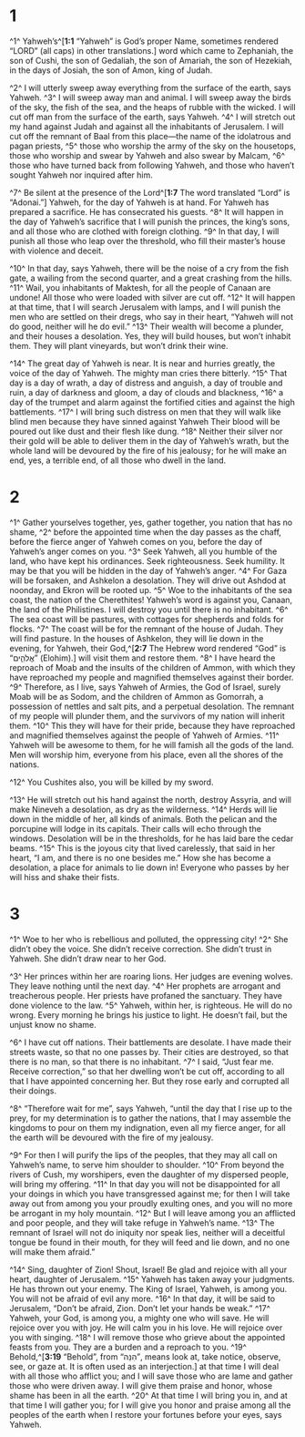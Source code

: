 # 1 
^1^ Yahweh’s^[**1:1** “Yahweh” is God’s proper Name, sometimes rendered “LORD” (all caps) in other translations.] word which came to Zephaniah, the son of Cushi, the son of Gedaliah, the son of Amariah, the son of Hezekiah, in the days of Josiah, the son of Amon, king of Judah. 


^2^ I will utterly sweep away everything from the surface of the earth, says Yahweh. ^3^ I will sweep away man and animal. I will sweep away the birds of the sky, the fish of the sea, and the heaps of rubble with the wicked. I will cut off man from the surface of the earth, says Yahweh. ^4^ I will stretch out my hand against Judah and against all the inhabitants of Jerusalem. I will cut off the remnant of Baal from this place—the name of the idolatrous and pagan priests, ^5^ those who worship the army of the sky on the housetops, those who worship and swear by Yahweh and also swear by Malcam, ^6^ those who have turned back from following Yahweh, and those who haven’t sought Yahweh nor inquired after him. 

^7^ Be silent at the presence of the Lord^[**1:7** The word translated “Lord” is “Adonai.”] Yahweh, for the day of Yahweh is at hand. For Yahweh has prepared a sacrifice. He has consecrated his guests. ^8^ It will happen in the day of Yahweh’s sacrifice that I will punish the princes, the king’s sons, and all those who are clothed with foreign clothing. ^9^ In that day, I will punish all those who leap over the threshold, who fill their master’s house with violence and deceit. 


^10^ In that day, says Yahweh, there will be the noise of a cry from the fish gate, a wailing from the second quarter, and a great crashing from the hills. ^11^ Wail, you inhabitants of Maktesh, for all the people of Canaan are undone! All those who were loaded with silver are cut off. ^12^ It will happen at that time, that I will search Jerusalem with lamps, and I will punish the men who are settled on their dregs, who say in their heart, “Yahweh will not do good, neither will he do evil.” ^13^ Their wealth will become a plunder, and their houses a desolation. Yes, they will build houses, but won’t inhabit them. They will plant vineyards, but won’t drink their wine. 

^14^ The great day of Yahweh is near. It is near and hurries greatly, the voice of the day of Yahweh. The mighty man cries there bitterly. ^15^ That day is a day of wrath, a day of distress and anguish, a day of trouble and ruin, a day of darkness and gloom, a day of clouds and blackness, ^16^ a day of the trumpet and alarm against the fortified cities and against the high battlements. ^17^ I will bring such distress on men that they will walk like blind men because they have sinned against Yahweh Their blood will be poured out like dust and their flesh like dung. ^18^ Neither their silver nor their gold will be able to deliver them in the day of Yahweh’s wrath, but the whole land will be devoured by the fire of his jealousy; for he will make an end, yes, a terrible end, of all those who dwell in the land. 

# 2 
^1^ Gather yourselves together, yes, gather together, you nation that has no shame, ^2^ before the appointed time when the day passes as the chaff, before the fierce anger of Yahweh comes on you, before the day of Yahweh’s anger comes on you. ^3^ Seek Yahweh, all you humble of the land, who have kept his ordinances. Seek righteousness. Seek humility. It may be that you will be hidden in the day of Yahweh’s anger. ^4^ For Gaza will be forsaken, and Ashkelon a desolation. They will drive out Ashdod at noonday, and Ekron will be rooted up. ^5^ Woe to the inhabitants of the sea coast, the nation of the Cherethites! Yahweh’s word is against you, Canaan, the land of the Philistines. I will destroy you until there is no inhabitant. ^6^ The sea coast will be pastures, with cottages for shepherds and folds for flocks. ^7^ The coast will be for the remnant of the house of Judah. They will find pasture. In the houses of Ashkelon, they will lie down in the evening, for Yahweh, their God,^[**2:7** The Hebrew word rendered “God” is “אֱלֹהִ֑ים” (Elohim).] will visit them and restore them. ^8^ I have heard the reproach of Moab and the insults of the children of Ammon, with which they have reproached my people and magnified themselves against their border. ^9^ Therefore, as I live, says Yahweh of Armies, the God of Israel, surely Moab will be as Sodom, and the children of Ammon as Gomorrah, a possession of nettles and salt pits, and a perpetual desolation. The remnant of my people will plunder them, and the survivors of my nation will inherit them. ^10^ This they will have for their pride, because they have reproached and magnified themselves against the people of Yahweh of Armies. ^11^ Yahweh will be awesome to them, for he will famish all the gods of the land. Men will worship him, everyone from his place, even all the shores of the nations. 


^12^ You Cushites also, you will be killed by my sword. 

^13^ He will stretch out his hand against the north, destroy Assyria, and will make Nineveh a desolation, as dry as the wilderness. ^14^ Herds will lie down in the middle of her, all kinds of animals. Both the pelican and the porcupine will lodge in its capitals. Their calls will echo through the windows. Desolation will be in the thresholds, for he has laid bare the cedar beams. ^15^ This is the joyous city that lived carelessly, that said in her heart, “I am, and there is no one besides me.” How she has become a desolation, a place for animals to lie down in! Everyone who passes by her will hiss and shake their fists. 

# 3 
^1^ Woe to her who is rebellious and polluted, the oppressing city! ^2^ She didn’t obey the voice. She didn’t receive correction. She didn’t trust in Yahweh. She didn’t draw near to her God. 

^3^ Her princes within her are roaring lions. Her judges are evening wolves. They leave nothing until the next day. ^4^ Her prophets are arrogant and treacherous people. Her priests have profaned the sanctuary. They have done violence to the law. ^5^ Yahweh, within her, is righteous. He will do no wrong. Every morning he brings his justice to light. He doesn’t fail, but the unjust know no shame. 

^6^ I have cut off nations. Their battlements are desolate. I have made their streets waste, so that no one passes by. Their cities are destroyed, so that there is no man, so that there is no inhabitant. ^7^ I said, “Just fear me. Receive correction,” so that her dwelling won’t be cut off, according to all that I have appointed concerning her. But they rose early and corrupted all their doings. 

^8^ “Therefore wait for me”, says Yahweh, “until the day that I rise up to the prey, for my determination is to gather the nations, that I may assemble the kingdoms to pour on them my indignation, even all my fierce anger, for all the earth will be devoured with the fire of my jealousy. 

^9^ For then I will purify the lips of the peoples, that they may all call on Yahweh’s name, to serve him shoulder to shoulder. ^10^ From beyond the rivers of Cush, my worshipers, even the daughter of my dispersed people, will bring my offering. ^11^ In that day you will not be disappointed for all your doings in which you have transgressed against me; for then I will take away out from among you your proudly exulting ones, and you will no more be arrogant in my holy mountain. ^12^ But I will leave among you an afflicted and poor people, and they will take refuge in Yahweh’s name. ^13^ The remnant of Israel will not do iniquity nor speak lies, neither will a deceitful tongue be found in their mouth, for they will feed and lie down, and no one will make them afraid.” 

^14^ Sing, daughter of Zion! Shout, Israel! Be glad and rejoice with all your heart, daughter of Jerusalem. ^15^ Yahweh has taken away your judgments. He has thrown out your enemy. The King of Israel, Yahweh, is among you. You will not be afraid of evil any more. ^16^ In that day, it will be said to Jerusalem, “Don’t be afraid, Zion. Don’t let your hands be weak.” ^17^ Yahweh, your God, is among you, a mighty one who will save. He will rejoice over you with joy. He will calm you in his love. He will rejoice over you with singing. ^18^ I will remove those who grieve about the appointed feasts from you. They are a burden and a reproach to you. ^19^ Behold,^[**3:19** “Behold”, from “הִנֵּה”, means look at, take notice, observe, see, or gaze at. It is often used as an interjection.] at that time I will deal with all those who afflict you; and I will save those who are lame and gather those who were driven away. I will give them praise and honor, whose shame has been in all the earth. ^20^ At that time I will bring you in, and at that time I will gather you; for I will give you honor and praise among all the peoples of the earth when I restore your fortunes before your eyes, says Yahweh. 
